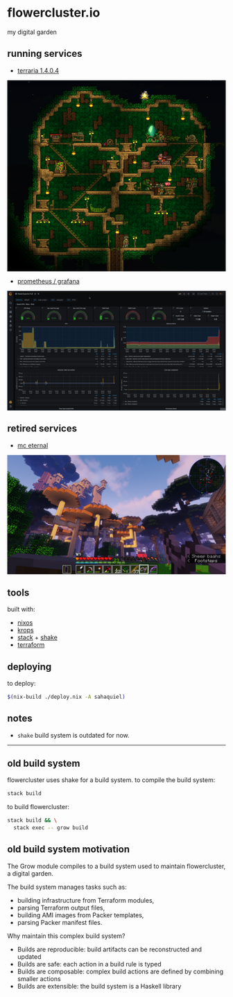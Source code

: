# flowercluster.io

my digital garden

## running services
* [terraria 1.4.0.4](https://terraria.org/)
<img src="static/terraria.png" align="center" />

* [prometheus / grafana](https://prometheus.io/docs/visualization/grafana/)
<img src="static/grafana.png" align="center" />

## retired services
* [mc eternal](https://www.curseforge.com/minecraft/modpacks/minecraft-eternal)
<img src="static/minecraft.png" align="center" />

## tools
built with:
* [nixos](https://nixos.org/nixos)
* [krops](https://cgit.krebsco.de/krops/about/)
* [stack](https://docs.haskellstack.org/en/stable/README/) + [shake](https://shakebuild.com/)
* [terraform](https://www.terraform.io/)

## deploying
to deploy:
``` sh
$(nix-build ./deploy.nix -A sahaquiel)
```
## notes
* `shake` build system is outdated for now.

---

## old build system
flowercluster uses shake for a build system. to compile the build system:

```sh
stack build
```
to build flowercluster:
``` sh
stack build && \
  stack exec -- grow build
```

## old build system motivation
The Grow module compiles to a build system used to maintain flowercluster, a
digital garden.

The build system manages tasks such as:

  * building infrastructure from Terraform modules,
  * parsing Terraform output files,
  * building AMI images from Packer templates,
  * parsing Packer manifest files.

Why maintain this complex build system?

  * Builds are reproducible: build artifacts can be reconstructed and updated
  * Builds are safe: each action in a build rule is typed
  * Builds are composable: complex build actions are defined by combining
    smaller actions
  * Builds are extensible: the build system is a Haskell library
